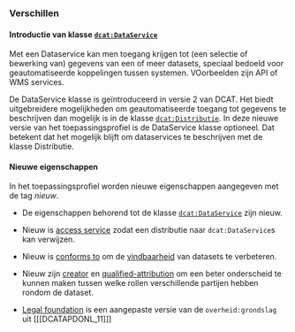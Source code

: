 ### Verschillen

#### Introductie van klasse [`dcat:DataService`](#dcat-DataService)

Met een Dataservice kan men toegang krijgen tot (een selectie of bewerking van) gegevens van een 
of meer datasets, speciaal bedoeld voor geautomatiseerde koppelingen tussen systemen. VOorbeelden zijn API of WMS services.

De DataService klasse is geïntroduceerd in versie 2 van DCAT. Het biedt uitgebreidere mogelijkheden om 
geautomatiseerde toegang tot gegevens te beschrijven dan mogelijk is in de klasse [`dcat:Distributie`](#dcat-Distribution). In deze nieuwe versie van het toepassingsprofiel is de DataService klasse optioneel. Dat betekent dat het mogelijk blijft om dataservices te beschrijven met de klasse Distributie.

#### Nieuwe eigenschappen

In het toepassingsprofiel worden nieuwe eigenschappen aangegeven met de tag <em class="new">nieuw</em>.

- De eigenschappen behorend tot de klasse [`dcat:DataService`](#dcat-DataService) zijn nieuw.

- Nieuw is [access service](#dcat-accessService) zodat een distributie naar `dcat:DataService`s kan verwijzen.

- Nieuw is [conforms to](#dct-conformsTo) om de [vindbaarheid](#vindbaarheid) van datasets te verbeteren.

- Nieuw zijn [creator](#dct-creator) en [qualified-attribution](#prov-qualifiedAttribution) om een beter onderscheid te kunnen maken tussen welke rollen verschillende partijen hebben rondom de dataset.

- [Legal foundation](#donl-LegalFoundation) is een aangepaste versie van de `overheid:grondslag` uit [[[DCATAPDONL_11]]]